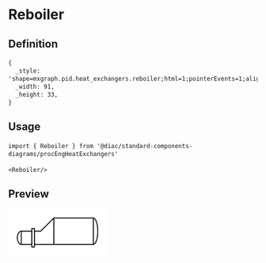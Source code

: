 # Reboiler

## Definition

```
{
  _style: 'shape=mxgraph.pid.heat_exchangers.reboiler;html=1;pointerEvents=1;align=center;verticalLabelPosition=bottom;verticalAlign=top;dashed=0;',
  _width: 91,
  _height: 33,
}
```

## Usage

```
import { Reboiler } from '@diac/standard-components-diagrams/procEngHeatExchangers'

<Reboiler/>
```

## Preview

<img src="./reboiler.png" width="200"/>
